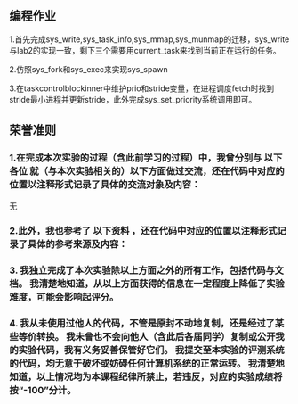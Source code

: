## 编程作业
1.首先完成sys_write,sys_task_info,sys_mmap,sys_munmap的迁移，sys_write与lab2的实现一致，剩下三个需要用current_task来找到当前正在运行的任务。

2.仿照sys_fork和sys_exec来实现sys_spawn

3.在taskcontrolblockinner中维护prio和stride变量，在进程调度fetch时找到stride最小进程并更新stride，此外完成sys_set_priority系统调用即可。

## 荣誉准则

### 1.在完成本次实验的过程（含此前学习的过程）中，我曾分别与 以下各位 就（与本次实验相关的）以下方面做过交流，还在代码中对应的位置以注释形式记录了具体的交流对象及内容：

无

### 2.此外，我也参考了 以下资料 ，还在代码中对应的位置以注释形式记录了具体的参考来源及内容：

### 3. 我独立完成了本次实验除以上方面之外的所有工作，包括代码与文档。 我清楚地知道，从以上方面获得的信息在一定程度上降低了实验难度，可能会影响起评分。

### 4. 我从未使用过他人的代码，不管是原封不动地复制，还是经过了某些等价转换。 我未曾也不会向他人（含此后各届同学）复制或公开我的实验代码，我有义务妥善保管好它们。 我提交至本实验的评测系统的代码，均无意于破坏或妨碍任何计算机系统的正常运转。 我清楚地知道，以上情况均为本课程纪律所禁止，若违反，对应的实验成绩将按“-100”分计。